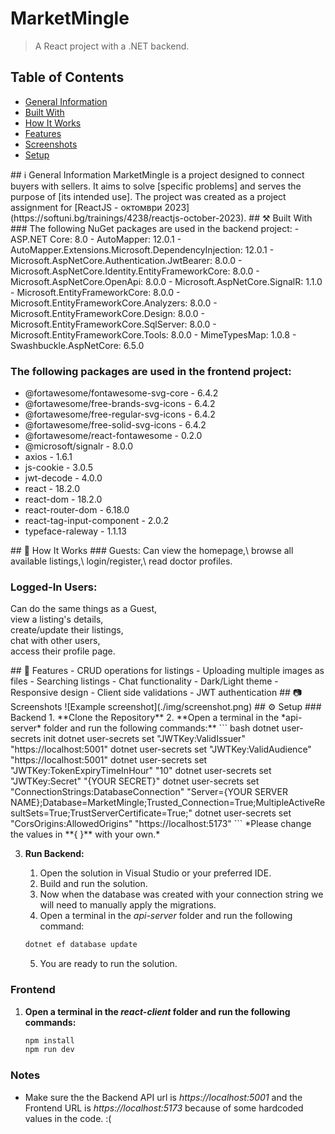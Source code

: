 # MarketMingle

> A React project with a .NET backend.

## Table of Contents
* [General Information](#general-information)
* [Built With](#built-with)
* [How It Works](#how-it-works)
* [Features](#features)
* [Screenshots](#screenshots)
* [Setup](#setup)

<a name="general-information"/>
## ℹ️ General Information
MarketMingle is a project designed to connect buyers with sellers. It aims to solve [specific problems] and serves the purpose of [its intended use].
The project was created as a project assignment for [ReactJS - октомври 2023](https://softuni.bg/trainings/4238/reactjs-october-2023).

<a name="built-with"/>
## ⚒️ Built With
### The following NuGet packages are used in the backend project:
- ASP.NET Core: 8.0
- AutoMapper: 12.0.1
- AutoMapper.Extensions.Microsoft.DependencyInjection: 12.0.1
- Microsoft.AspNetCore.Authentication.JwtBearer: 8.0.0
- Microsoft.AspNetCore.Identity.EntityFrameworkCore: 8.0.0
- Microsoft.AspNetCore.OpenApi: 8.0.0
- Microsoft.AspNetCore.SignalR: 1.1.0
- Microsoft.EntityFrameworkCore: 8.0.0
- Microsoft.EntityFrameworkCore.Analyzers: 8.0.0
- Microsoft.EntityFrameworkCore.Design: 8.0.0
- Microsoft.EntityFrameworkCore.SqlServer: 8.0.0
- Microsoft.EntityFrameworkCore.Tools: 8.0.0
- MimeTypesMap: 1.0.8
- Swashbuckle.AspNetCore: 6.5.0

### The following packages are used in the frontend project: 
- @fortawesome/fontawesome-svg-core - 6.4.2
- @fortawesome/free-brands-svg-icons - 6.4.2
- @fortawesome/free-regular-svg-icons - 6.4.2
- @fortawesome/free-solid-svg-icons - 6.4.2
- @fortawesome/react-fontawesome - 0.2.0
- @microsoft/signalr - 8.0.0
- axios - 1.6.1
- js-cookie - 3.0.5
- jwt-decode - 4.0.0
- react - 18.2.0
- react-dom - 18.2.0
- react-router-dom - 6.18.0
- react-tag-input-component - 2.0.2
- typeface-raleway - 1.1.13

<a name="how-it-works"/>
## 💁 How It Works
### Guests:
Can view the homepage,\
browse all available listings,\
login/register,\
read doctor profiles.

### Logged-In Users:
Can do the same things as a Guest,\
view a listing's details,\
create/update their listings,\
chat with other users,\
access their profile page.

<a name="features"/>
## 🔨 Features
- CRUD operations for listings
- Uploading multiple images as files
- Searching listings
- Chat functionality
- Dark/Light theme
- Responsive design
- Client side validations
- JWT authentication
  
<a name="screenshots"/>
## 📷 Screenshots
![Example screenshot](./img/screenshot.png)

<a name="setup"/>
## ⚙️ Setup
### Backend
1. **Clone the Repository**
2. **Open a terminal in the *api-server* folder and run the following commands:**
   ``` bash
   dotnet user-secrets init
   dotnet user-secrets set "JWTKey:ValidIssuer" "https://localhost:5001"
   dotnet user-secrets set "JWTKey:ValidAudience" "https://localhost:5001"
   dotnet user-secrets set "JWTKey:TokenExpiryTimeInHour" "10"
   dotnet user-secrets set "JWTKey:Secret" "{YOUR SECRET}"
   dotnet user-secrets set "ConnectionStrings:DatabaseConnection" "Server={YOUR SERVER NAME};Database=MarketMingle;Trusted_Connection=True;MultipleActiveResultSets=True;TrustServerCertificate=True;"
   dotnet user-secrets set "CorsOrigins:AllowedOrigins" "https://localhost:5173"
   ```
  *Please change the values in **{ }** with your own.*
  
3. **Run Backend:**
   1. Open the solution in Visual Studio or your preferred IDE.
   2. Build and run the solution.
   3. Now when the database was created with your connection string we will need to manually apply the migrations.
   4. Open a terminal in the *api-server* folder and run the following command:
    ``` bash
    dotnet ef database update
    ```
   5. You are ready to run the solution.

  
### Frontend     
1. **Open a terminal in the *react-client* folder and run the following commands:**
   ```bash
   npm install
   npm run dev
   ```
### Notes
- Make sure the the Backend API url is *https://localhost:5001* and the Frontend URL is *https://localhost:5173* because of some hardcoded values in the code. :(
